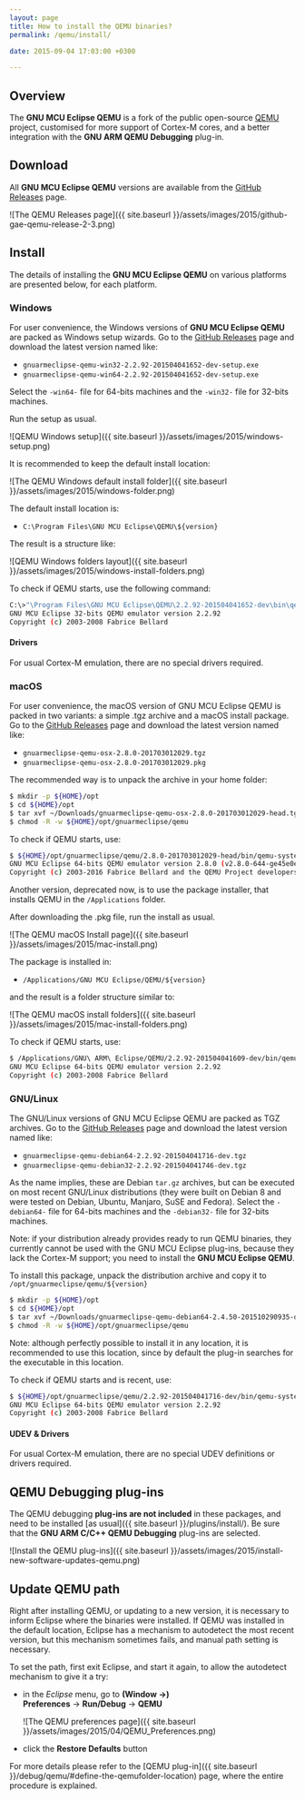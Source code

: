 ```yaml
---
layout: page
title: How to install the QEMU binaries?
permalink: /qemu/install/

date: 2015-09-04 17:03:00 +0300

---
```


## Overview

The **GNU MCU Eclipse QEMU** is a fork of the public open-source [QEMU](http://wiki.qemu.org/Main_Page) project, customised for more support of Cortex-M cores, and a better integration with the **GNU ARM QEMU Debugging** plug-in.

## Download

All **GNU MCU Eclipse QEMU** versions are available from the [GitHub Releases](https://github.com/gnu-mcu-eclipse/qemu/releases) page.

![The QEMU Releases page]({{ site.baseurl }}/assets/images/2015/github-gae-qemu-release-2-3.png)

## Install

The details of installing the **GNU MCU Eclipse QEMU** on various platforms are presented below, for each platform.

### Windows

For user convenience, the Windows versions of **GNU MCU Eclipse QEMU** are packed as Windows setup wizards. Go to the [GitHub Releases](https://github.com/gnu-mcu-eclipse/qemu/releases) page and download the latest version named like:

* `gnuarmeclipse-qemu-win32-2.2.92-201504041652-dev-setup.exe`
* `gnuarmeclipse-qemu-win64-2.2.92-201504041652-dev-setup.exe`

Select the `-win64-` file for 64-bits machines and the `-win32-` file for 32-bits machines.

Run the setup as usual.

![QEMU Windows setup]({{ site.baseurl }}/assets/images/2015/windows-setup.png)

It is recommended to keep the default install location:

![The QEMU Windows default install folder]({{ site.baseurl }}/assets/images/2015/windows-folder.png)

The default install location is:

* `C:\Program Files\GNU MCU Eclipse\QEMU\${version}`

The result is a structure like:

![QEMU Windows folders layout]({{ site.baseurl }}/assets/images/2015/windows-install-folders.png)

To check if QEMU starts, use the following command:

```bash
C:\>"\Program Files\GNU MCU Eclipse\QEMU\2.2.92-201504041652-dev\bin\qemu-system-gnuarmeclipse.exe" --version
GNU MCU Eclipse 32-bits QEMU emulator version 2.2.92
Copyright (c) 2003-2008 Fabrice Bellard
```

#### Drivers

For usual Cortex-M emulation, there are no special drivers required.

### macOS

For user convenience, the macOS version of GNU MCU Eclipse QEMU is packed in two variants: a simple .tgz archive and a macOS install package. Go to the [GitHub Releases](https://github.com/gnu-mcu-eclipse/qemu/releases) page and download the latest version named like:

* `gnuarmeclipse-qemu-osx-2.8.0-201703012029.tgz`
* `gnuarmeclipse-qemu-osx-2.8.0-201703012029.pkg`

The recommended way is to unpack the archive in your home folder:

```bash
$ mkdir -p ${HOME}/opt
$ cd ${HOME}/opt
$ tar xvf ~/Downloads/gnuarmeclipse-qemu-osx-2.8.0-201703012029-head.tgz
$ chmod -R -w ${HOME}/opt/gnuarmeclipse/qemu
```

To check if QEMU starts, use:

```bash
$ ${HOME}/opt/gnuarmeclipse/qemu/2.8.0-201703012029-head/bin/qemu-system-gnuarmeclipse --version
GNU MCU Eclipse 64-bits QEMU emulator version 2.8.0 (v2.8.0-644-ge45e0e1)
Copyright (c) 2003-2016 Fabrice Bellard and the QEMU Project developers
```

Another version, deprecated now, is to use the package installer, that installs QEMU in the `/Applications` folder.

After downloading the .pkg file, run the install as usual.

![The QEMU macOS Install page]({{ site.baseurl }}/assets/images/2015/mac-install.png)

The package is installed in:

* `/Applications/GNU MCU Eclipse/QEMU/${version}`

and the result is a folder structure similar to:

![The QEMU macOS install folders]({{ site.baseurl }}/assets/images/2015/mac-install-folders.png)

To check if QEMU starts, use:

```bash
$ /Applications/GNU\ ARM\ Eclipse/QEMU/2.2.92-201504041609-dev/bin/qemu-system-gnuarmeclipse --version
GNU MCU Eclipse 64-bits QEMU emulator version 2.2.92
Copyright (c) 2003-2008 Fabrice Bellard
```

### GNU/Linux

The GNU/Linux versions of GNU MCU Eclipse QEMU are packed as TGZ archives. Go to the [GitHub Releases](https://github.com/gnu-mcu-eclipse/qemu/releases) page and download the latest version named like:

* `gnuarmeclipse-qemu-debian64-2.2.92-201504041716-dev.tgz`
* `gnuarmeclipse-qemu-debian32-2.2.92-201504041746-dev.tgz`

As the name implies, these are Debian `tar.gz` archives, but can be executed on most recent GNU/Linux distributions (they were built on Debian 8 and were tested on Debian, Ubuntu, Manjaro, SuSE and Fedora). Select the `-debian64-` file for 64-bits machines and the `-debian32-` file for 32-bits machines.

Note: if your distribution already provides ready to run QEMU binaries, they currently cannot be used with the GNU MCU Eclipse plug-ins, because they lack the Cortex-M support; you need to install the **GNU MCU Eclipse QEMU**.

To install this package, unpack the distribution archive and copy it to `/opt/gnuarmeclipse/qemu/${version}`

```bash
$ mkdir -p ${HOME}/opt
$ cd ${HOME}/opt
$ tar xvf ~/Downloads/gnuarmeclipse-qemu-debian64-2.4.50-201510290935-dev.tgz
$ chmod -R -w ${HOME}/opt/gnuarmeclipse/qemu
```

Note: although perfectly possible to install it in any location, it is recommended to use this location, since by default the plug-in searches for the executable in this location.

To check if QEMU starts and is recent, use:

```bash
$ ${HOME}/opt/gnuarmeclipse/qemu/2.2.92-201504041716-dev/bin/qemu-system-gnuarmeclipse --version
GNU MCU Eclipse 64-bits QEMU emulator version 2.2.92
Copyright (c) 2003-2008 Fabrice Bellard
```

#### UDEV & Drivers

For usual Cortex-M emulation, there are no special UDEV definitions or drivers required.

## QEMU Debugging plug-ins

The QEMU debugging **plug-ins are not included** in these packages, and need to be installed [as usual]({{ site.baseurl }}/plugins/install/). Be sure that the **GNU ARM C/C++ QEMU Debugging** plug-ins are selected.

![Install the QEMU plug-ins]({{ site.baseurl }}/assets/images/2015/install-new-software-updates-qemu.png)

## Update QEMU path

Right after installing QEMU, or updating to a new version, it is necessary to inform Eclipse where the binaries were installed. If QEMU was installed in the default location, Eclipse has a mechanism to autodetect the most recent version, but this mechanism sometimes fails, and manual path setting is necessary.

To set the path, first exit Eclipse, and start it again, to allow the autodetect mechanism to give it a try:

* in the _Eclipse_ menu, go to **(Window →) Preferences** → **Run/Debug** → **QEMU**

  ![The QEMU preferences page]({{ site.baseurl }}/assets/images/2015/04/QEMU_Preferences.png)

* click the **Restore Defaults** button

For more details please refer to the [QEMU plug-in]({{ site.baseurl }}/debug/qemu/#define-the-qemufolder-location) page, where the entire procedure is explained.

